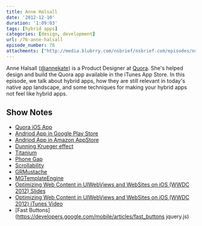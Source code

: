 ```yaml
---
title: Anne Halsall
date: '2012-12-10'
duration: '1:09:03'
tags: [hybrid apps]
categories: [design, development]
url: /76-anne-halsall
episode_number: 76
attachments: ["http://media.blubrry.com/nsbrief/nsbrief.com/episodes/nsbrief_76_anne_halsall.m4a"]
---
```


Anne Halsall ([@annekate](https://twitter.com/annekate)) is a Product Designer at [Quora](http://quora.com). She's helped design and build the Quora app available in the iTunes App Store. In this episode, we talk about hybrid apps, how they are still relevant in today's native app landscape, and some techniques for making your hybrid apps not feel like hybrid apps.

## Show Notes
- [Quora iOS App](https://itunes.apple.com/us/app/quora/id456034437?mt=8)
- [Andriod App in Google Play Store](https://play.google.com/store/apps/details?id=com.quora.android&feature=search_result#?t=W251bGwsMSwxLDEsImNvbS5xdW9yYS5hbmRyb2lkIl0.)
- [Andriod App in Amazon AppStore](http://www.amazon.com/Quora/dp/B0093SRQOS/ref=sr_1_2?s=mobile-apps&ie=UTF8&qid=1346868187&sr=1-2)
- [Dunning Krueger effect](http://en.wikipedia.org/wiki/Dunning–Kruger_effect)
- [Titanium](http://www.appcelerator.com)
- [Phone Gap](http://phonegap.com)
- [Scrollability](https://github.com/joehewitt/scrollability)
- [GRMustache](https://github.com/groue/GRMustache)
- [MGTemplateEngine](http://mattgemmell.com/2008/05/20/mgtemplateengine-templates-with-cocoa/)
- [Optimizing Web Content in UIWebViews and WebSites on iOS (WWDC 2012) Slides](http://developer.apple.com/devcenter/download.action?path=/wwdc_2012/wwdc_2012_session_pdfs/session_601__optimizing_web_content_in_uiwebviews_and_websites_on_ios.pdf)
- [Optimizing Web Content in UIWebViews and WebSites on iOS (WWDC 2012) iTunes Video](itmss://deimos.apple.com/WebObjects/Core.woa/BrowsePrivately/adc.apple.com.16368042400?credentialKey=19883503579identity=22416…e=1352594378signature=58876395b98949bb5bbb27df44b864907822b7181814ad41837e4dd001b43c25x=trues=143441ignore.mscache=8908164)
- [Fast Buttons](https://developers.google.com/mobile/articles/fast_buttons
jquery.js)

